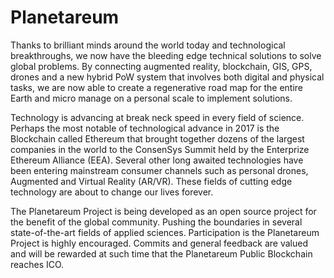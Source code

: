 # Planetareum
Thanks to brilliant minds around the world today and technological breakthroughs, we now have the bleeding edge technical solutions to solve global problems. By connecting augmented reality, blockchain, GIS, GPS, drones and a new hybrid PoW system that involves both digital and physical tasks, we are now able to create a regenerative road map for the entire Earth and micro manage on a personal scale to implement solutions.

Technology is advancing at break neck speed in every field of science. Perhaps the most notable of technological advance in 2017 is the Blockchain called Ethereum that brought together dozens of the largest companies in the world to the ConsenSys Summit held by the Enterprize Ethereum Alliance (EEA). Several other long awaited technologies have been entering mainstream consumer channels such as personal drones, Augmented and Virtual Reality (AR/VR). These fields of cutting edge technology are about to change our lives forever. 

The Planetareum Project is being developed as an open source project for the benefit of the global community. Pushing the boundaries in several state-of-the-art fields of applied sciences. 
Participation is the Planetareum Project is highly encouraged. Commits and general feedback are valued and will be rewarded at such time that the Planetareum Public Blockchain reaches ICO.

